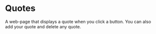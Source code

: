 # Quotes
A web-page that displays a quote when you click a button. You can also add your quote and delete any quote.
